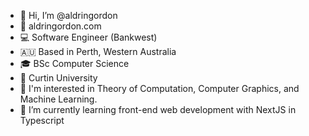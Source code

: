 - 👋 Hi, I’m @aldringordon
- 🚀 aldringordon.com
- 💻 Software Engineer (Bankwest)
- 🇦🇺 Based in Perth, Western Australia
- 🎓 BSc Computer Science
- 🏫 Curtin University
- 👀 I'm interested in Theory of Computation, Computer Graphics, and Machine Learning.
- 🌱 I’m currently learning front-end web development with NextJS in Typescript

<!---
aldringordon/aldringordon is a ✨ special ✨ repository because its `README.md` (this file) appears on your GitHub profile.
You can click the Preview link to take a look at your changes.
--->
